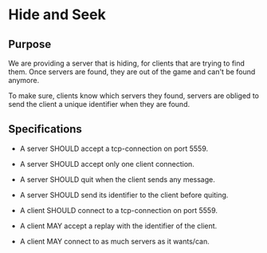 Hide and Seek
=============

Purpose
-------

We are providing a server that is hiding, for clients that are trying to find them.
Once servers are found, they are out of the game and can't be found anymore.

To make sure, clients know which servers they found,
servers are obliged to send the client a unique identifier when they are found.


Specifications
--------------

- A server SHOULD accept a tcp-connection on port 5559.
- A server SHOULD accept only one client connection.
- A server SHOULD quit when the client sends any message.
- A server SHOULD send its identifier to the client before quiting.

- A client SHOULD connect to a tcp-connection on port 5559.
- A client MAY accept a replay with the identifier of the client.
- A client MAY connect to as much servers as it wants/can.
